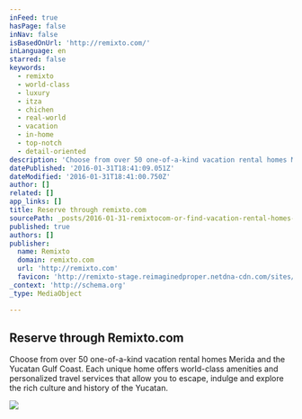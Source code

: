 ```yaml
---
inFeed: true
hasPage: false
inNav: false
isBasedOnUrl: 'http://remixto.com/'
inLanguage: en
starred: false
keywords:
  - remixto
  - world-class
  - luxury
  - itza
  - chichen
  - real-world
  - vacation
  - in-home
  - top-notch
  - detail-oriented
description: 'Choose from over 50 one-of-a-kind vacation rental homes Merida and the Yucatan Gulf Coast. Each unique home offers world-class amenities and personalized travel services that allow you to escape, indulge and explore the rich culture and history of the Yucatan.'
datePublished: '2016-01-31T18:41:09.051Z'
dateModified: '2016-01-31T18:41:00.750Z'
author: []
related: []
app_links: []
title: Reserve through remixto.com
sourcePath: _posts/2016-01-31-remixtocom-or-find-vacation-rental-homes-in-merida-and-the-y.md
published: true
authors: []
publisher:
  name: Remixto
  domain: remixto.com
  url: 'http://remixto.com'
  favicon: 'http://remixto-stage.reimaginedproper.netdna-cdn.com/sites/default/files/favicon.ico'
_context: 'http://schema.org'
_type: MediaObject

---
```

<article style=""><h1>Reserve through Remixto.com</h1><p>Choose from over 50 one-of-a-kind vacation rental homes Merida and the Yucatan Gulf Coast. Each unique home offers world-class amenities and personalized travel services that allow you to escape, indulge and explore the rich culture and history of the Yucatan.</p><img src="https://s3-us-west-2.amazonaws.com/the-grid-img/p/d17cc3f4432d5db3c663b0420c5b2130626e5c98.jpg" /></article>